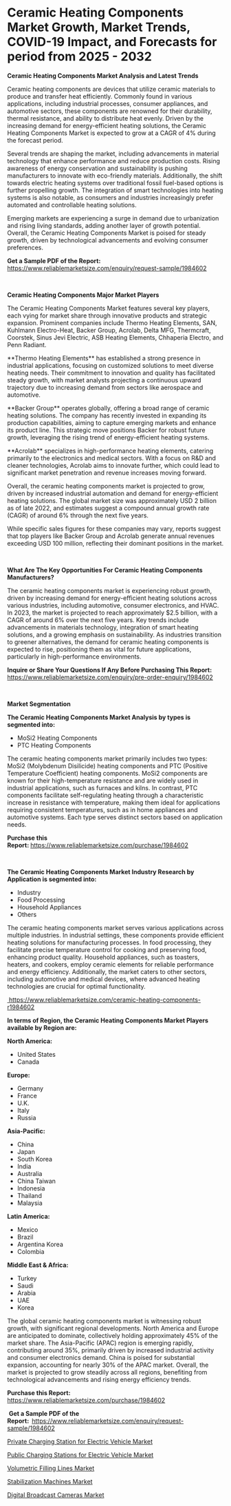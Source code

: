 <p><h1>Ceramic Heating Components Market Growth, Market Trends, COVID-19 Impact, and Forecasts for period from 2025 - 2032</h1></p><p><strong>Ceramic Heating Components Market Analysis and Latest Trends</strong></p>
<p><p>Ceramic heating components are devices that utilize ceramic materials to produce and transfer heat efficiently. Commonly found in various applications, including industrial processes, consumer appliances, and automotive sectors, these components are renowned for their durability, thermal resistance, and ability to distribute heat evenly. Driven by the increasing demand for energy-efficient heating solutions, the Ceramic Heating Components Market is expected to grow at a CAGR of 4% during the forecast period.</p><p>Several trends are shaping the market, including advancements in material technology that enhance performance and reduce production costs. Rising awareness of energy conservation and sustainability is pushing manufacturers to innovate with eco-friendly materials. Additionally, the shift towards electric heating systems over traditional fossil fuel-based options is further propelling growth. The integration of smart technologies into heating systems is also notable, as consumers and industries increasingly prefer automated and controllable heating solutions.</p><p>Emerging markets are experiencing a surge in demand due to urbanization and rising living standards, adding another layer of growth potential. Overall, the Ceramic Heating Components Market is poised for steady growth, driven by technological advancements and evolving consumer preferences.</p></p>
<p><strong>Get a Sample PDF of the Report:&nbsp;</strong> <a href="https://www.reliablemarketsize.com/enquiry/request-sample/1984602?utm_campaign=1143&utm_medium=2&utm_source=Github&utm_content=ia&utm_term=28022025&utm_id=ceramic-heating-components">https://www.reliablemarketsize.com/enquiry/request-sample/1984602</a></p>
<p>&nbsp;</p>
<p><strong>Ceramic Heating Components Major Market Players</strong></p>
<p><p>The Ceramic Heating Components Market features several key players, each vying for market share through innovative products and strategic expansion. Prominent companies include Thermo Heating Elements, SAN, Kuhlmann Electro-Heat, Backer Group, Acrolab, Delta MFG, Thermcraft, Coorstek, Sinus Jevi Electric, ASB Heating Elements, Chhaperia Electro, and Penn Radiant.</p><p>**Thermo Heating Elements** has established a strong presence in industrial applications, focusing on customized solutions to meet diverse heating needs. Their commitment to innovation and quality has facilitated steady growth, with market analysts projecting a continuous upward trajectory due to increasing demand from sectors like aerospace and automotive.</p><p>**Backer Group** operates globally, offering a broad range of ceramic heating solutions. The company has recently invested in expanding its production capabilities, aiming to capture emerging markets and enhance its product line. This strategic move positions Backer for robust future growth, leveraging the rising trend of energy-efficient heating systems.</p><p>**Acrolab** specializes in high-performance heating elements, catering primarily to the electronics and medical sectors. With a focus on R&D and cleaner technologies, Acrolab aims to innovate further, which could lead to significant market penetration and revenue increases moving forward.</p><p>Overall, the ceramic heating components market is projected to grow, driven by increased industrial automation and demand for energy-efficient heating solutions. The global market size was approximately USD 2 billion as of late 2022, and estimates suggest a compound annual growth rate (CAGR) of around 6% through the next five years.</p><p>While specific sales figures for these companies may vary, reports suggest that top players like Backer Group and Acrolab generate annual revenues exceeding USD 100 million, reflecting their dominant positions in the market.</p></p>
<p>&nbsp;</p>
<p><strong>What Are The Key Opportunities For Ceramic Heating Components Manufacturers?</strong></p>
<p><p>The ceramic heating components market is experiencing robust growth, driven by increasing demand for energy-efficient heating solutions across various industries, including automotive, consumer electronics, and HVAC. In 2023, the market is projected to reach approximately $2.5 billion, with a CAGR of around 6% over the next five years. Key trends include advancements in materials technology, integration of smart heating solutions, and a growing emphasis on sustainability. As industries transition to greener alternatives, the demand for ceramic heating components is expected to rise, positioning them as vital for future applications, particularly in high-performance environments.</p></p>
<p><strong>Inquire or Share Your Questions If Any Before Purchasing This Report:</strong> <a href="https://www.reliablemarketsize.com/enquiry/pre-order-enquiry/1984602?utm_campaign=1143&utm_medium=2&utm_source=Github&utm_content=ia&utm_term=28022025&utm_id=ceramic-heating-components">https://www.reliablemarketsize.com/enquiry/pre-order-enquiry/1984602</a></p>
<p>&nbsp;</p>
<p><strong>Market Segmentation</strong></p>
<p><strong>The Ceramic Heating Components Market Analysis by types is segmented into:</strong></p>
<p><ul><li>MoSi2 Heating Components</li><li>PTC Heating Components</li></ul></p>
<p><p>The ceramic heating components market primarily includes two types: MoSi2 (Molybdenum Disilicide) heating components and PTC (Positive Temperature Coefficient) heating components. MoSi2 components are known for their high-temperature resistance and are widely used in industrial applications, such as furnaces and kilns. In contrast, PTC components facilitate self-regulating heating through a characteristic increase in resistance with temperature, making them ideal for applications requiring consistent temperatures, such as in home appliances and automotive systems. Each type serves distinct sectors based on application needs.</p></p>
<p><strong>Purchase this Report:&nbsp;</strong><a href="https://www.reliablemarketsize.com/purchase/1984602?utm_campaign=1143&utm_medium=2&utm_source=Github&utm_content=ia&utm_term=28022025&utm_id=ceramic-heating-components">https://www.reliablemarketsize.com/purchase/1984602</a></p>
<p>&nbsp;</p>
<p><strong>The Ceramic Heating Components Market Industry Research by Application is segmented into:</strong></p>
<p><ul><li>Industry</li><li>Food Processing</li><li>Household Appliances</li><li>Others</li></ul></p>
<p><p>The ceramic heating components market serves various applications across multiple industries. In industrial settings, these components provide efficient heating solutions for manufacturing processes. In food processing, they facilitate precise temperature control for cooking and preserving food, enhancing product quality. Household appliances, such as toasters, heaters, and cookers, employ ceramic elements for reliable performance and energy efficiency. Additionally, the market caters to other sectors, including automotive and medical devices, where advanced heating technologies are crucial for optimal functionality.</p></p>
<p><a href="https://www.reliablemarketsize.com/ceramic-heating-components-r1984602?utm_campaign=1143&utm_medium=2&utm_source=Github&utm_content=ia&utm_term=28022025&utm_id=ceramic-heating-components">&nbsp;https://www.reliablemarketsize.com/ceramic-heating-components-r1984602</a></p>
<p><strong>In terms of Region, the Ceramic Heating Components Market Players available by Region are:</strong></p>
<p>
    <p> <strong> North America: </strong>
        <ul>
            <li>United States</li>
            <li>Canada</li>
        </ul>
        </p> 
    <p> <strong> Europe: </strong>
        <ul>
            <li>Germany</li>
            <li>France</li>
            <li>U.K.</li>
            <li>Italy</li>
            <li>Russia</li>
        </ul>
        </p> 
    <p> <strong> Asia-Pacific: </strong>
        <ul>
            <li>China</li>
            <li>Japan</li>
            <li>South Korea</li>
            <li>India</li>
            <li>Australia</li>
            <li>China Taiwan</li>
            <li>Indonesia</li>
            <li>Thailand</li>
            <li>Malaysia</li>
        </ul>
        </p> 
    <p> <strong> Latin America: </strong>
        <ul>
            <li>Mexico</li>
            <li>Brazil</li>
            <li>Argentina Korea</li>
            <li>Colombia</li>
        </ul>
        </p> 
    <p> <strong> Middle East & Africa: </strong>
        <ul>
            <li>Turkey</li>
            <li>Saudi</li>
            <li>Arabia</li>
            <li>UAE</li>
            <li>Korea</li>
        </ul>
    </p>
    </p>
<p><p>The global ceramic heating components market is witnessing robust growth, with significant regional developments. North America and Europe are anticipated to dominate, collectively holding approximately 45% of the market share. The Asia-Pacific (APAC) region is emerging rapidly, contributing around 35%, primarily driven by increased industrial activity and consumer electronics demand. China is poised for substantial expansion, accounting for nearly 30% of the APAC market. Overall, the market is projected to grow steadily across all regions, benefiting from technological advancements and rising energy efficiency trends.</p></p>
<p><strong>Purchase this Report: </strong><a href="https://www.reliablemarketsize.com/purchase/1984602?utm_campaign=1143&utm_medium=2&utm_source=Github&utm_content=ia&utm_term=28022025&utm_id=ceramic-heating-components">https://www.reliablemarketsize.com/purchase/1984602</a></p>
<p>&nbsp;<strong>Get a Sample PDF of the Report:&nbsp;&nbsp;</strong><a href="https://www.reliablemarketsize.com/enquiry/request-sample/1984602?utm_campaign=1143&utm_medium=2&utm_source=Github&utm_content=ia&utm_term=28022025&utm_id=ceramic-heating-components">https://www.reliablemarketsize.com/enquiry/request-sample/1984602</a></p>
<p><strong></strong></p>
<p><p><a href="https://github.com/coachtrillvn/Market-Research-Report-List-1/blob/main/private-charging-station-for-electric-vehicle-market.md?utm_campaign=1143&utm_medium=2&utm_source=Github&utm_content=ia&utm_term=28022025&utm_id=ceramic-heating-components">Private Charging Station for Electric Vehicle Market</a></p><p><a href="https://github.com/judonyamates/Market-Research-Report-List-1/blob/main/public-charging-stations-for-electric-vehicle-market.md?utm_campaign=1143&utm_medium=2&utm_source=Github&utm_content=ia&utm_term=28022025&utm_id=ceramic-heating-components">Public Charging Stations for Electric Vehicle Market</a></p><p><a href="https://github.com/naingbiner7i/Market-Research-Report-List-1/blob/main/volumetric-filling-lines-market.md?utm_campaign=1143&utm_medium=2&utm_source=Github&utm_content=ia&utm_term=28022025&utm_id=ceramic-heating-components">Volumetric Filling Lines Market</a></p><p><a href="https://github.com/mitulrigel5b/Market-Research-Report-List-1/blob/main/stabilization-machines-market.md?utm_campaign=1143&utm_medium=2&utm_source=Github&utm_content=ia&utm_term=28022025&utm_id=ceramic-heating-components">Stabilization Machines Market</a></p><p><a href="https://github.com/moldenells72/Market-Research-Report-List-1/blob/main/digital-broadcast-cameras-market.md?utm_campaign=1143&utm_medium=2&utm_source=Github&utm_content=ia&utm_term=28022025&utm_id=ceramic-heating-components">Digital Broadcast Cameras Market</a></p></p>